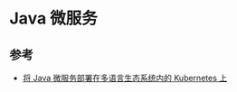 # Java 微服务

## 参考

* [将 Java 微服务部署在多语言生态系统内的 Kubernetes 上](https://developer.ibm.com/cn/patterns/deploy-java-microservices-on-kubernetes-with-polyglot-support/)
